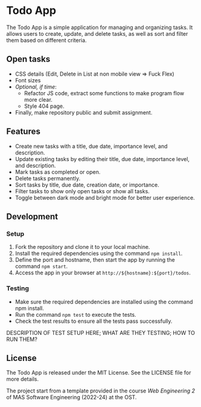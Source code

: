 # Todo App

The Todo App is a simple application for managing and organizing tasks. It allows users to create, update, and delete
tasks, as well as sort and filter them based on different criteria.

## Open tasks

- CSS details (Edit, Delete in List at non mobile view => Fuck Flex)
- Font sizes
- *Optional, if time*:
    - Refactor JS code, extract some functions to make program flow more clear.
    - Style 404 page.
- Finally, make repository public and submit assignment.

## Features

- Create new tasks with a title, due date, importance level, and description.
- Update existing tasks by editing their title, due date, importance level, and description.
- Mark tasks as completed or open.
- Delete tasks permanently.
- Sort tasks by title, due date, creation date, or importance.
- Filter tasks to show only open tasks or show all tasks.
- Toggle between dark mode and bright mode for better user experience.

## Development

### Setup

1. Fork the repository and clone it to your local machine.
2. Install the required dependencies using the command `npm install`.
3. Define the port and hostname, then start the app by running the command `npm start`.
4. Access the app in your browser at `http://${hostname}:${port}/todos`.

### Testing

- Make sure the required dependencies are installed using the command npm install.
- Run the command `npm test` to execute the tests.
- Check the test results to ensure all the tests pass successfully.

DESCRIPTION OF TEST SETUP HERE; WHAT ARE THEY TESTING; HOW TO RUN THEM?

## License

The Todo App is released under the MIT License. See the LICENSE file for more details.

The project start from a template provided in the course *Web Engineering 2* of MAS Software Engineering (2022-24) at
the OST.
